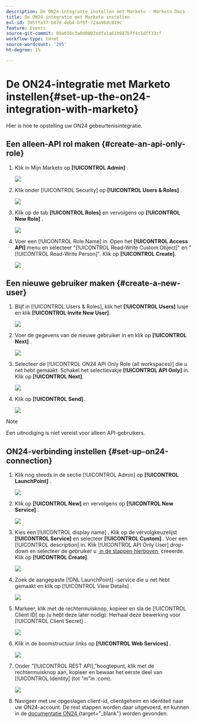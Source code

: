 ```yaml
---
description: De ON24-integratie instellen met Marketo - Marketo Docs - Productdocumentatie
title: De ON24-integratie met Marketo instellen
exl-id: 395ffa37-b87d-4eb4-bf9f-72aa96dc819c
feature: Events
source-git-commit: 09a656c3a0d0002edfa1a61b987bff4c1dff33cf
workflow-type: tm+mt
source-wordcount: '205'
ht-degree: 1%

---
```


# De ON24-integratie met Marketo instellen{#set-up-the-on24-integration-with-marketo}

Hier is hoe te opstelling uw ON24 gebeurtenisintegratie.

## Een alleen-API rol maken {#create-an-api-only-role}

1. Klik in Mijn Marketo op **[!UICONTROL Admin]** .

   ![](assets/set-up-the-on24-integration-with-marketo-1.png)

1. Klik onder [!UICONTROL Security] op **[!UICONTROL Users & Roles]** .

   ![](assets/set-up-the-on24-integration-with-marketo-2.png)

1. Klik op de tab **[!UICONTROL Roles]** en vervolgens op **[!UICONTROL New Role]** .

   ![](assets/set-up-the-on24-integration-with-marketo-3.png)

1. Voer een [!UICONTROL Role Name] in. Open het **[!UICONTROL Access API]** menu en selecteer &quot;[!UICONTROL Read-Write Custom Object]&quot; en &quot;[!UICONTROL Read-Write Person]&quot;. Klik op **[!UICONTROL Create]**.

   ![](assets/set-up-the-on24-integration-with-marketo-4.png)

## Een nieuwe gebruiker maken {#create-a-new-user}

1. Blijf in [!UICONTROL Users & Roles], klik het **[!UICONTROL Users]** lusje en klik **[!UICONTROL Invite New User]**.

   ![](assets/set-up-the-on24-integration-with-marketo-5.png)

1. Voer de gegevens van de nieuwe gebruiker in en klik op **[!UICONTROL Next]** .

   ![](assets/set-up-the-on24-integration-with-marketo-6.png)

1. Selecteer de [!UICONTROL ON24 API Only Role (all workspaces)] die u net hebt gemaakt. Schakel het selectievakje **[!UICONTROL API Only]** in. Klik op **[!UICONTROL Next]**.

   ![](assets/set-up-the-on24-integration-with-marketo-7.png)

1. Klik op **[!UICONTROL Send]**.

   ![](assets/set-up-the-on24-integration-with-marketo-8.png)

>[!NOTE]
>
>Een uitnodiging is niet vereist voor alleen API-gebruikers.

## ON24-verbinding instellen {#set-up-on24-connection}

1. Klik nog steeds in de sectie [!UICONTROL Admin] op **[!UICONTROL LaunchPoint]** .

   ![](assets/set-up-the-on24-integration-with-marketo-9.png)

1. Klik op **[!UICONTROL New]** en vervolgens op **[!UICONTROL New Service]** .

   ![](assets/set-up-the-on24-integration-with-marketo-10.png)

1. Kies een [!UICONTROL display name] . Klik op de vervolgkeuzelijst **[!UICONTROL Service]** en selecteer **[!UICONTROL Custom]** . Voer een [!UICONTROL description] in. Klik [!UICONTROL API Only User] drop-down en selecteer de gebruiker u [&#x200B; in de stappen hierboven &#x200B;](#create-a-new-user) creeerde. Klik op **[!UICONTROL Create]**.

   ![](assets/set-up-the-on24-integration-with-marketo-11.png)

1. Zoek de aangepaste [!DNL LaunchPoint] -service die u net hebt gemaakt en klik op [!UICONTROL View Details] .

   ![](assets/set-up-the-on24-integration-with-marketo-12.png)

1. Markeer, klik met de rechtermuisknop, kopieer en sla de [!UICONTROL Client ID] op (u hebt deze later nodig). Herhaal deze bewerking voor [!UICONTROL Client Secret] .

   ![](assets/set-up-the-on24-integration-with-marketo-13.png)

1. Klik in de boomstructuur links op **[!UICONTROL Web Services]** .

   ![](assets/set-up-the-on24-integration-with-marketo-14.png)

1. Onder &quot;[!UICONTROL REST API],&quot;hoogtepunt, klik met de rechtermuisknop aan, kopieer en bewaar het eerste deel van [!UICONTROL Identity] (tot &quot;m&quot;in .com).

   ![](assets/set-up-the-on24-integration-with-marketo-15.png)

1. Navigeer met uw opgeslagen client-id, clientgeheim en identiteit naar uw ON24-account. De rest stappen worden daar uitgevoerd, en kunnen in de [&#x200B; documentatie ON24 &#x200B;](https://support.on24.com/hc/en-us/articles/21420762650523-Data-Integration-Setup-Instructions-When-Using-Marketo-Registration-Option-1){target="_blank"} worden gevonden.
